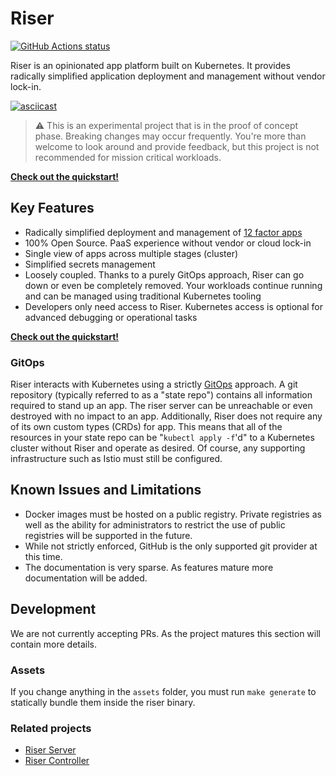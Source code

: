 # Riser

<p align="left">
    <a href="https://github.com/riser-platform/riser"><img alt="GitHub Actions status" src="https://github.com/riser-platform/riser/workflows/Build/badge.svg"></a>
</p>

Riser is an opinionated app platform built on Kubernetes. It provides radically simplified application deployment and management without vendor lock-in.

[![asciicast](https://asciinema.org/a/277448.svg)](https://asciinema.org/a/277448)

> :warning: This is an experimental project that is in the proof of concept phase. Breaking changes may occur frequently. You're more than welcome to look around and provide feedback, but this project is not recommended for mission critical workloads.

**[Check out the quickstart!](quickstart.md)**

## Key Features

- Radically simplified deployment and management of [12 factor apps](https://12factor.net/)
- 100% Open Source. PaaS experience without vendor or cloud lock-in
- Single view of apps across multiple stages (cluster)
- Simplified secrets management
- Loosely coupled. Thanks to a purely GitOps approach, Riser can go down or even be completely removed. Your workloads continue running and can be managed using traditional Kubernetes tooling
- Developers only need access to Riser. Kubernetes access is optional for advanced debugging or operational tasks

**[Check out the quickstart!](quickstart.md)**

### GitOps

Riser interacts with Kubernetes using a strictly [GitOps](https://thenewstack.io/what-is-gitops-and-why-it-might-be-the-next-big-thing-for-devops/) approach. A git repository (typically referred to as a "state repo") contains all information required to stand up an app. The riser server can be unreachable or even destroyed with no impact to an app. Additionally, Riser does not require any of its own custom types (CRDs) for app. This means that all of the resources in your state repo can be "`kubectl apply -f`'d" to a Kubernetes cluster without Riser and operate as desired. Of course, any supporting infrastructure such as Istio must still be configured.

## Known Issues and Limitations

- Docker images must be hosted on a public registry. Private registries as well as the ability for administrators to restrict the use of public registries will be supported in the future.
- While not strictly enforced, GitHub is the only supported git provider at this time.
- The documentation is very sparse. As features mature more documentation will be added.

## Development

We are not currently accepting PRs. As the project matures this section will contain more details.

### Assets

If you change anything in the `assets` folder, you must run `make generate` to statically bundle them inside the riser binary.

### Related projects

- [Riser Server](https://github.com/riser-platform/riser-server)
- [Riser Controller](https://github.com/riser-platform/riser-controller)
